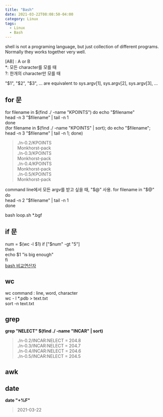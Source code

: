 ```yaml
---
title: "Bash"
date: 2021-03-22T08:08:50-04:00
category: Linux
tags:
  - Linux
  - Bash
---
```



shell is not a programing language, but just collection of different programs. Normally they works together very well.  

[AB] : A or B  
*:  모든 character를 모를 때  
?: 한개의 character만 모를 때  

"$1", "$2", "$3", ... are equivalent to sys.argv[1], sys.argv[2], sys.argv[3], ...  

## for 문 ##
for filename in $(find ./ -name "KPOINTS")  
do  
  echo "$filename"  
  head -n 3 "$filename" | tail -n 1  
done  
(for filename in $(find ./ -name "KPOINTS" | sort);  do echo "$filename"; head -n 3 "$filename" | tail -n 1; done)  

>./n-0.2/KPOINTS  
>Monkhorst-pack  
>./n-0.3/KPOINTS  
>Monkhorst-pack  
>./n-0.4/KPOINTS  
>Monkhorst-pack  
>./n-0.5/KPOINTS  
>Monkhorst-pack  



command line에서 모든 argv를 받고 싶을 때, "$@" 사용.  
for filename in "$@"  
do  
    head -n 2 "$filename" | tail -n 1  
done  

bash loop.sh *.bgf  



## if 문 ##
num = $(wc -l $1)  
if ["$num" -gt "5"]  
then  
  echo $1 "is big enough"  
fi  
[bash 비교연산자](https://m.blog.naver.com/PostView.nhn?blogId=mmarine&logNo=70094622832&proxyReferer=https:%2F%2Fwww.google.com%2F)

## wc
wc command : line, word, character  
wc - l *.pdb > text.txt  
sort -n text.txt  


## grep
__grep "NELECT" $(find ./ -name "INCAR" | sort)__  
>./n-0.2/INCAR:NELECT = 204.8  
>./n-0.3/INCAR:NELECT = 204.7  
>./n-0.4/INCAR:NELECT = 204.6  
>./n-0.5/INCAR:NELECT = 204.5  


## awk


## date
__date "+%F"__  
>2021-03-22  


